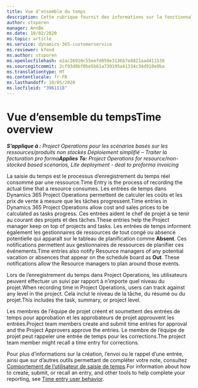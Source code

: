 ```yaml
---
title: Vue d’ensemble du temps
description: Cette rubrique fournit des informations sur la fonctionnalité Temps dans Dynamics 365 Project Operations.
author: stsporen
manager: AnnBe
ms.date: 10/02/2020
ms.topic: article
ms.service: dynamics-365-customerservice
ms.reviewer: kfend
ms.author: stsporen
ms.openlocfilehash: e2ac26910c55eefd059e3136b7e8821aad411539
ms.sourcegitcommit: 2cf93d8bf0be5b61a739195a41334c34d910e9ba
ms.translationtype: HT
ms.contentlocale: fr-FR
ms.lasthandoff: 10/05/2020
ms.locfileid: "3961118"
---
```

# <a name="time-overview"></a><span data-ttu-id="aa93d-103">Vue d’ensemble du temps</span><span class="sxs-lookup"><span data-stu-id="aa93d-103">Time overview</span></span>

<span data-ttu-id="aa93d-104">_**S’applique à :** Project Operations pour les scénarios basés sur les ressources/produits non stockés Déploiement simplifié – Traiter la facturation pro forma_</span><span class="sxs-lookup"><span data-stu-id="aa93d-104">_**Applies To:** Project Operations for resource/non-stocked based scenarios, Lite deployment - deal to proforma invoicing_</span></span>

<span data-ttu-id="aa93d-105">La saisie du temps est le processus d’enregistrement du temps réel consommé par une ressource.</span><span class="sxs-lookup"><span data-stu-id="aa93d-105">Time Entry is the process of recording the actual time that a resource consumes.</span></span> <span data-ttu-id="aa93d-106">Les entrées de temps dans Dynamics 365 Project Operations permettent de calculer les coûts et les prix de vente à mesure que les tâches progressent.</span><span class="sxs-lookup"><span data-stu-id="aa93d-106">Time entries in Dynamics 365 Project Operations allow cost and sales prices to be calculated as tasks progress.</span></span> <span data-ttu-id="aa93d-107">Ces entrées aident le chef de projet à se tenir au courant des projets et des tâches.</span><span class="sxs-lookup"><span data-stu-id="aa93d-107">These entries help the Project manager keep on top of projects and tasks.</span></span> <span data-ttu-id="aa93d-108">Les entrées de temps informent également les gestionnaires de ressources de tout congé ou absence potentielle qui apparaît sur le tableau de planification comme **Absent**. Ces notifications permettent aux gestionnaires de ressources de planifier ces événements.</span><span class="sxs-lookup"><span data-stu-id="aa93d-108">Time entries also notify Resource managers of any potential vacation or absences that appear on the schedule board as **Out**. These notifications allow the Resource managers to plan around those events.</span></span>

<span data-ttu-id="aa93d-109">Lors de l’enregistrement du temps dans Project Operations, les utilisateurs peuvent effectuer un suivi par rapport à n’importe quel niveau du projet.</span><span class="sxs-lookup"><span data-stu-id="aa93d-109">When recording time in Project Operations, users can track against any level in the project.</span></span> <span data-ttu-id="aa93d-110">Cela inclut le niveau de la tâche, du résumé ou du projet.</span><span class="sxs-lookup"><span data-stu-id="aa93d-110">This includes the task, summary, or project level.</span></span>

<span data-ttu-id="aa93d-111">Les membres de l’équipe de projet créent et soumettent des entrées de temps pour approbation et les approbateurs de projet approuvent les entrées.</span><span class="sxs-lookup"><span data-stu-id="aa93d-111">Project team members create and submit time entries for approval and the Project Approvers approve the entries.</span></span> <span data-ttu-id="aa93d-112">Le membre de l’équipe de projet peut rappeler une entrée de temps pour les corrections.</span><span class="sxs-lookup"><span data-stu-id="aa93d-112">The project team member might recall a time entry for corrections.</span></span>

<span data-ttu-id="aa93d-113">Pour plus d’informations sur la création, l’envoi ou le rappel d’une entrée, ainsi que sur d’autres outils permettant de compléter votre note, consultez [Comportement de l’utilisateur de saisie de temps](ui-behavior-time.md).</span><span class="sxs-lookup"><span data-stu-id="aa93d-113">For information about how to create, submit, or recall an entry, and other tools to help complete your reporting, see [Time entry user behavior](ui-behavior-time.md).</span></span>

